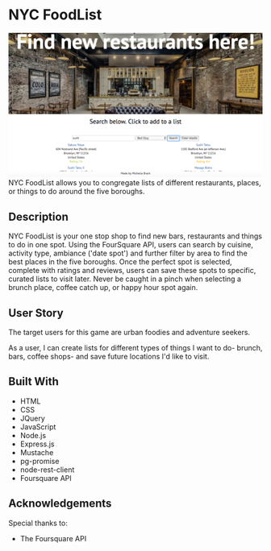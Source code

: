# NYC FoodList
![SearchScreen](https://github.com/michellebrant/NYC-FoodList/blob/master/NYCFLSS.png)
NYC FoodList allows you to congregate lists of different restaurants, places, or things to do around the five boroughs.

## Description
NYC FoodList is your one stop shop to find new bars, restaurants and things to do in one spot. Using the FourSquare API, users can search by cuisine, activity type, ambiance ('date spot') and further filter by area to find the best places in the five boroughs. Once the perfect spot is selected, complete with ratings and reviews, users can save these spots to specific, curated lists to visit later. Never be caught in a pinch when selecting a brunch place, coffee catch up, or happy hour spot again.

## User Story
The target users for this game are urban foodies and adventure seekers.

As a user, I can create lists for different types of things I want to do- brunch, bars, coffee shops- and save future locations I'd like to visit.

## Built With
- HTML
- CSS
- JQuery
- JavaScript
- Node.js
- Express.js
- Mustache
- pg-promise
- node-rest-client
- Foursquare API

## Acknowledgements
Special thanks to:
- The Foursquare API
